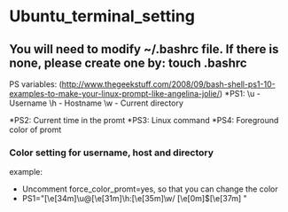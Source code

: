 # Ubuntu_terminal_setting

## You will need to modify ~/.bashrc file. If there is none, please create one by: touch .bashrc

PS variables: (http://www.thegeekstuff.com/2008/09/bash-shell-ps1-10-examples-to-make-your-linux-prompt-like-angelina-jolie/)
*PS1:  \u - Username
      \h - Hostname
      \w - Current directory
      
*PS2: Current time in the promt
*PS3: Linux command
*PS4: Foreground color of promt

### Color setting for username, host and directory
example:
* Uncomment force_color_promt=yes, so that you can change the color
* PS1="\[\e[34m\]\u@\[\e[31m\]\h:\[\e[35m\]\w/ \[\e[0m\]\$\[\e[37m\] "
